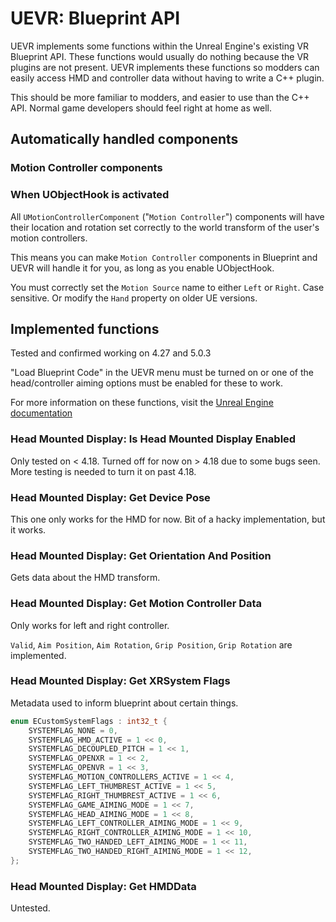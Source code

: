 # UEVR: Blueprint API

UEVR implements some functions within the Unreal Engine's existing VR Blueprint API. These functions would usually do nothing because the VR plugins are not present. UEVR implements these functions so modders can easily access HMD and controller data without having to write a C++ plugin.

This should be more familiar to modders, and easier to use than the C++ API. Normal game developers should feel right at home as well.

## Automatically handled components

### Motion Controller components
### When UObjectHook is activated
All `UMotionControllerComponent` ("`Motion Controller`") components will have their location and rotation set correctly to the world transform of the user's motion controllers.

This means you can make `Motion Controller` components in Blueprint and UEVR will handle it for you, as long as you enable UObjectHook.

You must correctly set the `Motion Source` name to either `Left` or `Right`. Case sensitive. Or modify the `Hand` property on older UE versions.

## Implemented functions

Tested and confirmed working on 4.27 and 5.0.3

"Load Blueprint Code" in the UEVR menu must be turned on or one of the head/controller aiming options must be enabled for these to work.

For more information on these functions, visit the [Unreal Engine documentation](https://docs.unrealengine.com/4.27/en-US/BlueprintAPI/Input/HeadMountedDisplay/)

### Head Mounted Display: Is Head Mounted Display Enabled

Only tested on < 4.18. Turned off for now on > 4.18 due to some bugs seen. More testing is needed to turn it on past 4.18.

### Head Mounted Display: Get Device Pose

This one only works for the HMD for now. Bit of a hacky implementation, but it works.

### Head Mounted Display: Get Orientation And Position

Gets data about the HMD transform.

### Head Mounted Display: Get Motion Controller Data

Only works for left and right controller. 

`Valid`, `Aim Position`, `Aim Rotation`, `Grip Position`, `Grip Rotation` are implemented.

### Head Mounted Display: Get XRSystem Flags

Metadata used to inform blueprint about certain things.

```cpp
enum ECustomSystemFlags : int32_t {
    SYSTEMFLAG_NONE = 0,
    SYSTEMFLAG_HMD_ACTIVE = 1 << 0,
    SYSTEMFLAG_DECOUPLED_PITCH = 1 << 1,
    SYSTEMFLAG_OPENXR = 1 << 2,
    SYSTEMFLAG_OPENVR = 1 << 3,
    SYSTEMFLAG_MOTION_CONTROLLERS_ACTIVE = 1 << 4,
    SYSTEMFLAG_LEFT_THUMBREST_ACTIVE = 1 << 5,
    SYSTEMFLAG_RIGHT_THUMBREST_ACTIVE = 1 << 6,
    SYSTEMFLAG_GAME_AIMING_MODE = 1 << 7,
    SYSTEMFLAG_HEAD_AIMING_MODE = 1 << 8,
    SYSTEMFLAG_LEFT_CONTROLLER_AIMING_MODE = 1 << 9,
    SYSTEMFLAG_RIGHT_CONTROLLER_AIMING_MODE = 1 << 10,
    SYSTEMFLAG_TWO_HANDED_LEFT_AIMING_MODE = 1 << 11,
    SYSTEMFLAG_TWO_HANDED_RIGHT_AIMING_MODE = 1 << 12,
};
```

### Head Mounted Display: Get HMDData

Untested.
